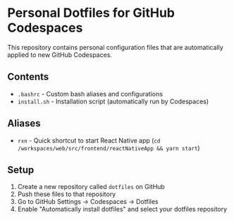 # Personal Dotfiles for GitHub Codespaces

This repository contains personal configuration files that are automatically applied to new GitHub Codespaces.

## Contents

- `.bashrc` - Custom bash aliases and configurations
- `install.sh` - Installation script (automatically run by Codespaces)

## Aliases

- `rxn` - Quick shortcut to start React Native app (`cd /workspaces/web/src/frontend/reactNativeApp && yarn start`)

## Setup

1. Create a new repository called `dotfiles` on GitHub
2. Push these files to that repository
3. Go to GitHub Settings → Codespaces → Dotfiles
4. Enable "Automatically install dotfiles" and select your dotfiles repository